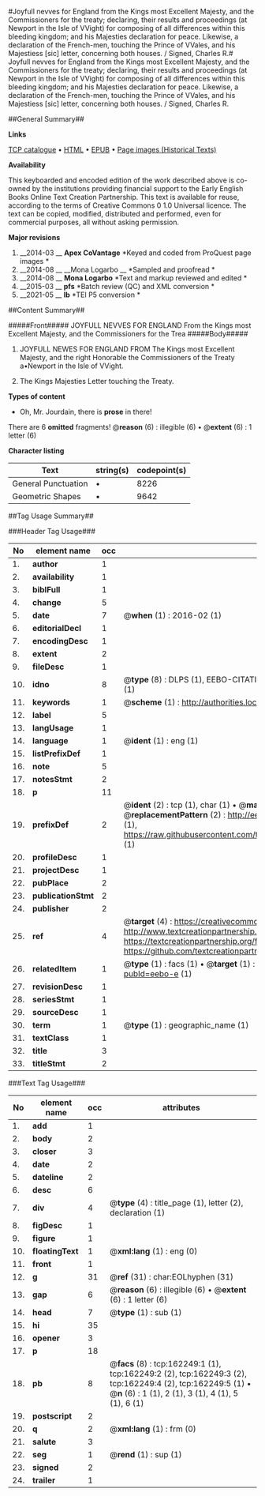 #Joyfull nevves for England from the Kings most Excellent Majesty, and the Commissioners for the treaty; declaring, their results and proceedings (at Newport in the Isle of VVight) for composing of all differences within this bleeding kingdom; and his Majesties declaration for peace. Likewise, a declaration of the French-men, touching the Prince of VVales, and his Majestiess [sic] letter, concerning both houses. / Signed, Charles R.#
Joyfull nevves for England from the Kings most Excellent Majesty, and the Commissioners for the treaty; declaring, their results and proceedings (at Newport in the Isle of VVight) for composing of all differences within this bleeding kingdom; and his Majesties declaration for peace. Likewise, a declaration of the French-men, touching the Prince of VVales, and his Majestiess [sic] letter, concerning both houses. / Signed, Charles R.

##General Summary##

**Links**

[TCP catalogue](http://www.ota.ox.ac.uk/tcp/)  • 
[HTML](http://tei.it.ox.ac.uk/tcp/Texts-HTML/free/A87/A87396.html)  • 
[EPUB](http://tei.it.ox.ac.uk/tcp/Texts-EPUB/free/A87/A87396.epub) • 
[Page images (Historical Texts)](https://historicaltexts.jisc.ac.uk/eebo-50805845e)

**Availability**

This keyboarded and encoded edition of the work described above is co-owned by the
    institutions providing financial support to the Early English Books Online Text Creation
    Partnership. This text is available for reuse, according to the terms of  Creative Commons 0 1.0 Universal
    licence. The text can be copied, modified, distributed and performed, even for commercial
    purposes, all without asking permission.

**Major revisions**

1. __2014-03 __ __Apex CoVantage__ *Keyed and coded from ProQuest page images *
1. __2014-08 __ __Mona Logarbo __ *Sampled and proofread *
1. __2014-08 __ __Mona Logarbo__ *Text and markup reviewed and edited *
1. __2015-03 __ __pfs__ *Batch review (QC) and XML conversion *
1. __2021-05 __ __lb__ *TEI P5 conversion *

##Content Summary##

#####Front#####
JOYFULL NEVVES FOR ENGLAND From the Kings most Excellent Majesty, and the Commissioners for the Trea
#####Body#####

1. JOYFULL NEWES FOR ENGLAND FROM The Kings most Excellent Majesty, and the right Honorable the Commissioners of the Treaty a•Newport in the Isle of VVight.

1. The Kings Majesties Letter touching the Treaty.

**Types of content**

  * Oh, Mr. Jourdain, there is **prose** in there!

There are 6 **omitted** fragments! 
 @__reason__ (6) : illegible (6)  •  @__extent__ (6) : 1 letter (6)

**Character listing**


|Text|string(s)|codepoint(s)|
|---|---|---|
|General Punctuation|•|8226|
|Geometric Shapes|▪|9642|

##Tag Usage Summary##

###Header Tag Usage###

|No|element name|occ|attributes|
|---|---|---|---|
|1.|__author__|1||
|2.|__availability__|1||
|3.|__biblFull__|1||
|4.|__change__|5||
|5.|__date__|7| @__when__ (1) : 2016-02 (1)|
|6.|__editorialDecl__|1||
|7.|__encodingDesc__|1||
|8.|__extent__|2||
|9.|__fileDesc__|1||
|10.|__idno__|8| @__type__ (8) : DLPS (1), EEBO-CITATION (1), VID (1), EEBO-PROQUEST (1), STC (3), OCLC (1)|
|11.|__keywords__|1| @__scheme__ (1) : http://authorities.loc.gov/ (1)|
|12.|__label__|5||
|13.|__langUsage__|1||
|14.|__language__|1| @__ident__ (1) : eng (1)|
|15.|__listPrefixDef__|1||
|16.|__note__|5||
|17.|__notesStmt__|2||
|18.|__p__|11||
|19.|__prefixDef__|2| @__ident__ (2) : tcp (1), char (1)  •  @__matchPattern__ (2) : ([0-9\-]+):([0-9IVX]+) (1), (.+) (1)  •  @__replacementPattern__ (2) : http://eebo.chadwyck.com/downloadtiff?vid=$1&page=$2 (1), https://raw.githubusercontent.com/textcreationpartnership/Texts/master/tcpchars.xml#$1 (1)|
|20.|__profileDesc__|1||
|21.|__projectDesc__|1||
|22.|__pubPlace__|2||
|23.|__publicationStmt__|2||
|24.|__publisher__|2||
|25.|__ref__|4| @__target__ (4) : https://creativecommons.org/publicdomain/zero/1.0/ (1), http://www.textcreationpartnership.org/docs/. (1), https://textcreationpartnership.org/faq/#faq05 (1), https://github.com/textcreationpartnership (1)|
|26.|__relatedItem__|1| @__type__ (1) : facs (1)  •  @__target__ (1) : https://data.historicaltexts.jisc.ac.uk/view?pubId=eebo-e (1)|
|27.|__revisionDesc__|1||
|28.|__seriesStmt__|1||
|29.|__sourceDesc__|1||
|30.|__term__|1| @__type__ (1) : geographic_name (1)|
|31.|__textClass__|1||
|32.|__title__|3||
|33.|__titleStmt__|2||


###Text Tag Usage###

|No|element name|occ|attributes|
|---|---|---|---|
|1.|__add__|1||
|2.|__body__|2||
|3.|__closer__|3||
|4.|__date__|2||
|5.|__dateline__|2||
|6.|__desc__|6||
|7.|__div__|4| @__type__ (4) : title_page (1), letter (2), declaration (1)|
|8.|__figDesc__|1||
|9.|__figure__|1||
|10.|__floatingText__|1| @__xml:lang__ (1) : eng (0)|
|11.|__front__|1||
|12.|__g__|31| @__ref__ (31) : char:EOLhyphen (31)|
|13.|__gap__|6| @__reason__ (6) : illegible (6)  •  @__extent__ (6) : 1 letter (6)|
|14.|__head__|7| @__type__ (1) : sub (1)|
|15.|__hi__|35||
|16.|__opener__|3||
|17.|__p__|18||
|18.|__pb__|8| @__facs__ (8) : tcp:162249:1 (1), tcp:162249:2 (2), tcp:162249:3 (2), tcp:162249:4 (2), tcp:162249:5 (1)  •  @__n__ (6) : 1 (1), 2 (1), 3 (1), 4 (1), 5 (1), 6 (1)|
|19.|__postscript__|2||
|20.|__q__|2| @__xml:lang__ (1) : frm (0)|
|21.|__salute__|3||
|22.|__seg__|1| @__rend__ (1) : sup (1)|
|23.|__signed__|2||
|24.|__trailer__|1||
